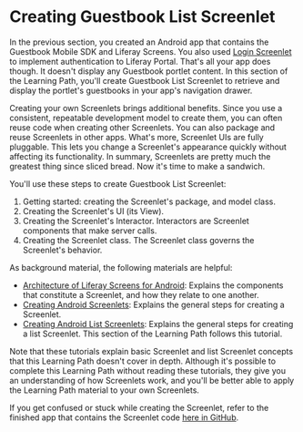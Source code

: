 # Creating Guestbook List Screenlet [](id=creating-guestbook-list-screenlet)

In the previous section, you created an Android app that contains the Guestbook
Mobile SDK and Liferay Screens. You also used 
[Login Screenlet](/develop/reference/-/knowledge_base/6-2/loginscreenlet-for-android)
to implement authentication to Liferay Portal. That's all your app does though.
It doesn't display any Guestbook portlet content. In this section of the
Learning Path, you'll create Guestbook List Screenlet to retrieve and display
the portlet's guestbooks in your app's navigation drawer. 

Creating your own Screenlets brings additional benefits. Since you use a 
consistent, repeatable development model to create them, you can often reuse 
code when creating other Screenlets. You can also package and reuse Screenlets 
in other apps. What's more, Screenlet UIs are fully pluggable. This lets you 
change a Screenlet's appearance quickly without affecting its functionality. In 
summary, Screenlets are pretty much the greatest thing since sliced bread. Now 
it's time to make a sandwich. 

You'll use these steps to create Guestbook List Screenlet: 

1. Getting started: creating the Screenlet's package, and model class. 
2. Creating the Screenlet's UI (its View). 
3. Creating the Screenlet's Interactor. Interactors are Screenlet components 
   that make server calls. 
4. Creating the Screenlet class. The Screenlet class governs the Screenlet's 
   behavior. 

As background material, the following materials are helpful: 

- [Architecture of Liferay Screens for Android](/develop/tutorials/-/knowledge_base/6-2/architecture-of-liferay-screens-for-android): 
  Explains the components that constitute a Screenlet, and how they relate to 
  one another. 
- [Creating Android Screenlets](/develop/tutorials/-/knowledge_base/6-2/creating-android-screenlets): 
  Explains the general steps for creating a Screenlet. 
- [Creating Android List Screenlets](/develop/tutorials/-/knowledge_base/6-2/creating-android-list-screenlets): 
  Explains the general steps for creating a list Screenlet. This section of the 
  Learning Path follows this tutorial. 

Note that these tutorials explain basic Screenlet and list Screenlet concepts 
that this Learning Path doesn't cover in depth. Although it's possible to 
complete this Learning Path without reading these tutorials, they give you an
understanding of how Screenlets work, and you'll be better able to apply the
Learning Path material to your own Screenlets. 

If you get confused or stuck while creating the Screenlet, refer to the finished 
app that contains the Screenlet code 
[here in GitHub](https://github.com/liferay/liferay-docs/tree/6.2.x/develop/tutorials/code/04-mobile/screenlets-app/LiferayGuestbook). 
